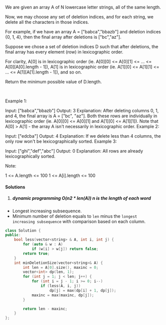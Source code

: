 We are given an array A of N lowercase letter strings, all of the same length.

Now, we may choose any set of deletion indices, and for each string, we delete all the characters in those indices.

For example, if we have an array A = ["babca","bbazb"] and deletion indices {0, 1, 4}, then the final array after deletions is ["bc","az"].

Suppose we chose a set of deletion indices D such that after deletions, the final array has every element (row) in lexicographic order.

For clarity, A[0] is in lexicographic order (ie. A[0][0] <= A[0][1] <= ... <= A[0][A[0].length - 1]), A[1] is in lexicographic order (ie. A[1][0] <= A[1][1] <= ... <= A[1][A[1].length - 1]), and so on.

Return the minimum possible value of D.length.

 

Example 1:

Input: ["babca","bbazb"]
Output: 3
Explanation: After deleting columns 0, 1, and 4, the final array is A = ["bc", "az"].
Both these rows are individually in lexicographic order (ie. A[0][0] <= A[0][1] and A[1][0] <= A[1][1]).
Note that A[0] > A[1] - the array A isn't necessarily in lexicographic order.
Example 2:

Input: ["edcba"]
Output: 4
Explanation: If we delete less than 4 columns, the only row won't be lexicographically sorted.
Example 3:

Input: ["ghi","def","abc"]
Output: 0
Explanation: All rows are already lexicographically sorted.
 

Note:

1 <= A.length <= 100
1 <= A[i].length <= 100

#### Solutions

1. ##### dynamic programming  O(n2 * len(A)) n is the length of each word

- Longest increasing subsequence.
- Minimum number of deletion equals to `len` minus the `longest increasing subsequence` with comparison based on each column.

```cpp
class Solution {
public:
    bool less(vector<string> & A, int i, int j) {
        for (auto & w : A)
            if (w[i] > w[j]) return false;
        return true;
    }
    int minDeletionSize(vector<string>& A) {
        int len = A[0].size(), maxinc = 0;
        vector<int> dp(len, 1);
        for (int j = 1; j < len; j++) {
            for (int i = j - 1; i >= 0; i--)
                if (less(A, i, j))
                    dp[j] = max(dp[i] + 1, dp[j]);
            maxinc = max(maxinc, dp[j]);
        }

        return len - maxinc;
    }
};
```